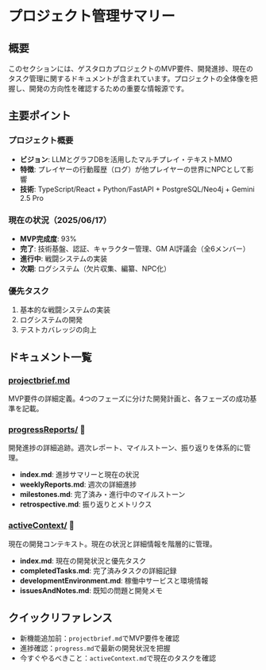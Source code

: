# プロジェクト管理サマリー

## 概要
このセクションには、ゲスタロカプロジェクトのMVP要件、開発進捗、現在のタスク管理に関するドキュメントが含まれています。プロジェクトの全体像を把握し、開発の方向性を確認するための重要な情報源です。

## 主要ポイント

### プロジェクト概要
- **ビジョン**: LLMとグラフDBを活用したマルチプレイ・テキストMMO
- **特徴**: プレイヤーの行動履歴（ログ）が他プレイヤーの世界にNPCとして影響
- **技術**: TypeScript/React + Python/FastAPI + PostgreSQL/Neo4j + Gemini 2.5 Pro

### 現在の状況（2025/06/17）
- **MVP完成度**: 93%
- **完了**: 技術基盤、認証、キャラクター管理、GM AI評議会（全6メンバー）
- **進行中**: 戦闘システムの実装
- **次期**: ログシステム（欠片収集、編纂、NPC化）

### 優先タスク
1. 基本的な戦闘システムの実装
2. ログシステムの開発
3. テストカバレッジの向上

## ドキュメント一覧

### [projectbrief.md](projectbrief.md)
MVP要件の詳細定義。4つのフェーズに分けた開発計画と、各フェーズの成功基準を記載。

### [progressReports/](progressReports/index.md) 📁
開発進捗の詳細追跡。週次レポート、マイルストーン、振り返りを体系的に管理。
- **index.md**: 進捗サマリーと現在の状況
- **weeklyReports.md**: 週次の詳細進捗
- **milestones.md**: 完了済み・進行中のマイルストーン
- **retrospective.md**: 振り返りとメトリクス

### [activeContext/](activeContext/index.md) 📁
現在の開発コンテキスト。現在の状況と詳細情報を階層的に管理。
- **index.md**: 現在の開発状況と優先タスク
- **completedTasks.md**: 完了済みタスクの詳細記録
- **developmentEnvironment.md**: 稼働中サービスと環境情報
- **issuesAndNotes.md**: 既知の問題と開発メモ

## クイックリファレンス

- 新機能追加前：`projectbrief.md`でMVP要件を確認
- 進捗確認：`progress.md`で最新の開発状況を把握
- 今すぐやるべきこと：`activeContext.md`で現在のタスクを確認